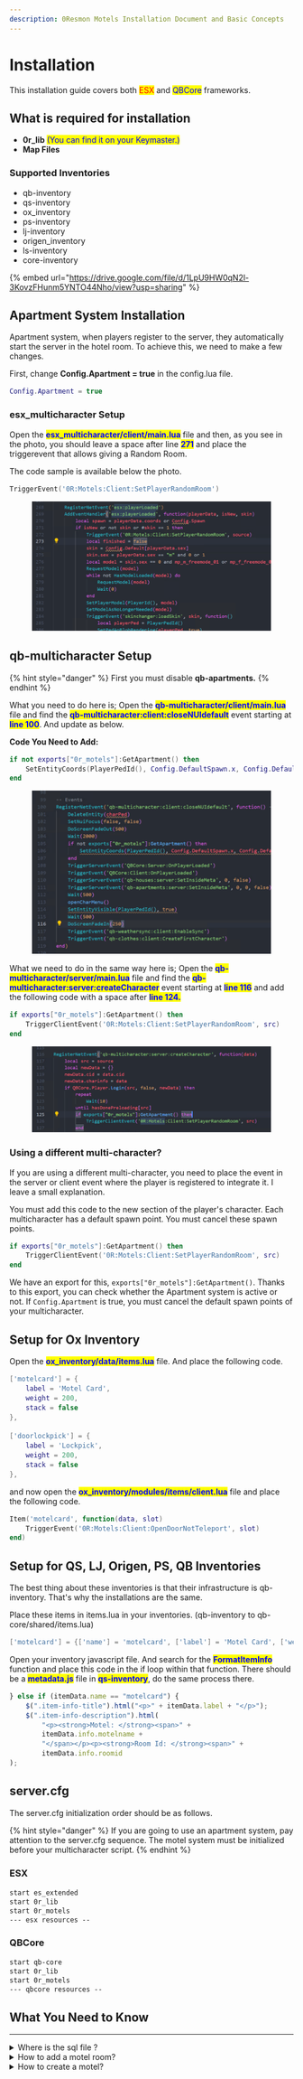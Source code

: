```yaml
---
description: 0Resmon Motels Installation Document and Basic Concepts
---
```


# Installation

This installation guide covers both <mark style="color:red;">ESX</mark> and <mark style="color:blue;">QBCore</mark> frameworks.

## What is required for installation

* **0r\_lib** <mark style="color:blue;">(You can find it on your Keymaster.)</mark>
* **Map Files**

### Supported Inventories

* qb-inventory
* qs-inventory
* ox\_inventory
* ps-inventory
* lj-inventory
* origen\_inventory
* ls-inventory
* core-inventory

{% embed url="https://drive.google.com/file/d/1LpU9HW0qN2l-3KovzFHunm5YNTO44Nho/view?usp=sharing" %}

## Apartment System Installation

Apartment system, when players register to the server, they automatically start the server in the hotel room. To achieve this, we need to make a few changes.

First, change **Config.Apartment = true** in the config.lua file.

```lua
Config.Apartment = true
```

### esx\_multicharacter Setup

Open the <mark style="color:blue;">**esx\_multicharacter/client/main.lua**</mark> file and then, as you see in the photo, you should leave a space after line <mark style="color:blue;">**271**</mark> and place the triggerevent that allows giving a Random Room.

The code sample is available below the photo.

```lua
TriggerEvent('0R:Motels:Client:SetPlayerRandomRoom')
```

<figure><img src="../../.gitbook/assets/image (1).png" alt=""><figcaption></figcaption></figure>

## qb-multicharacter Setup

{% hint style="danger" %}
First you must disable **qb-apartments.**
{% endhint %}

What you need to do here is; Open the <mark style="color:blue;">**qb-multicharacter/client/main.lua**</mark> file and find the <mark style="color:blue;">**qb-multicharacter:client:closeNUIdefault**</mark> event starting at <mark style="color:blue;">**line 100**</mark>. And update as below.&#x20;

**Code You Need to Add:**

```lua
if not exports["0r_motels"]:GetApartment() then
    SetEntityCoords(PlayerPedId(), Config.DefaultSpawn.x, Config.DefaultSpawn.y, Config.DefaultSpawn.z)
end
```

<figure><img src="../../.gitbook/assets/image (2).png" alt=""><figcaption></figcaption></figure>

What we need to do in the same way here is; Open the <mark style="color:blue;">**qb-multicharacter/server/main.lua**</mark> file and find the <mark style="color:blue;">**qb-multicharacter:server:createCharacter**</mark> event starting at <mark style="color:blue;">**line 116**</mark> and add the following code with a space after <mark style="color:blue;">**line 124.**</mark>

```lua
if exports["0r_motels"]:GetApartment() then
    TriggerClientEvent('0R:Motels:Client:SetPlayerRandomRoom', src)
end
```

<figure><img src="../../.gitbook/assets/image (3).png" alt=""><figcaption></figcaption></figure>

### Using a different multi-character?

If you are using a different multi-character, you need to place the event in the server or client event where the player is registered to integrate it. I leave a small explanation.

You must add this code to the new section of the player's character. Each multicharacter has a default spawn point. You must cancel these spawn points.&#x20;

```lua
if exports["0r_motels"]:GetApartment() then
    TriggerClientEvent('0R:Motels:Client:SetPlayerRandomRoom', src)
end
```

We have an export for this, `exports["0r_motels"]:GetApartment()`. Thanks to this export, you can check whether the Apartment system is active or not. If `Config.Apartment` is true, you must cancel the default spawn points of your multicharacter.

## Setup for Ox Inventory

Open the <mark style="color:blue;">**ox\_inventory/data/items.lua**</mark> file. And place the following code.

```lua
['motelcard'] = {
	label = 'Motel Card',
	weight = 200,
	stack = false
},

['doorlockpick'] = {
	label = 'Lockpick',
	weight = 200,
	stack = false
},
```

and now open the <mark style="color:blue;">**ox\_inventory/modules/items/client.lua**</mark> file and place the following code.

```lua
Item('motelcard', function(data, slot)
    TriggerEvent('0R:Motels:Client:OpenDoorNotTeleport', slot)
end)
```

## Setup for QS, LJ, Origen, PS, QB Inventories

The best thing about these inventories is that their infrastructure is qb-inventory. That's why the installations are the same.

Place these items in items.lua in your inventories. (qb-inventory to qb-core/shared/items.lua)

```lua
['motelcard'] = {['name'] = 'motelcard', ['label'] = 'Motel Card', ['weight'] = 500, ['type'] = 'item', ['image'] = 'motelcard.png', ['unique'] = true, ['useable'] = true, ['shouldClose'] = true, ['combinable'] = nil, ['description'] = 'Motel Card'},
```

Open your inventory javascript file. And search for the <mark style="color:blue;">**FormatItemInfo**</mark> function and place this code in the if loop within that function. There should be a <mark style="color:blue;">**metadata.js**</mark> file in <mark style="color:blue;">**qs-inventory**</mark>, do the same process there.

```javascript
} else if (itemData.name == "motelcard") {
    $(".item-info-title").html("<p>" + itemData.label + "</p>");
    $(".item-info-description").html(
        "<p><strong>Motel: </strong><span>" +
        itemData.info.motelname +
        "</span></p><p><strong>Room Id: </strong><span>" +
        itemData.info.roomid
);
```

## server.cfg

The server.cfg initialization order should be as follows.

{% hint style="danger" %}
If you are going to use an apartment system, pay attention to the server.cfg sequence. The motel system must be initialized before your multicharacter script.
{% endhint %}

### ESX

```
start es_extended
start 0r_lib
start 0r_motels
--- esx resources --
```

### QBCore

```
start qb-core
start 0r_lib
start 0r_motels
--- qbcore resources --
```

## What You Need to Know

***

<details>

<summary>Where is the sql  file ?</summary>

**There is no SQL File. The system automatically installs SQL into your database.**

</details>

<details>

<summary>How to add a motel room?</summary>

You can get information about this by watching this video.

[https://youtu.be/Wx-91KYJmvQ](https://youtu.be/Wx-91KYJmvQ)

</details>

<details>

<summary>How to create a motel?</summary>

You can get information about this by watching this video.

[https://youtu.be/\_bO\_Velqtpw](https://youtu.be/\_bO\_Velqtpw)

</details>



###



###
